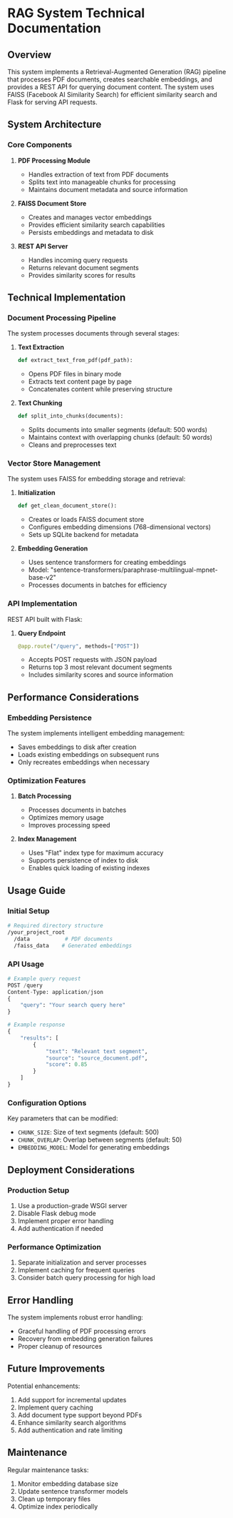 # RAG System Technical Documentation

## Overview
This system implements a Retrieval-Augmented Generation (RAG) pipeline that processes PDF documents, creates searchable embeddings, and provides a REST API for querying document content. The system uses FAISS (Facebook AI Similarity Search) for efficient similarity search and Flask for serving API requests.

## System Architecture

### Core Components
1. **PDF Processing Module**
   - Handles extraction of text from PDF documents
   - Splits text into manageable chunks for processing
   - Maintains document metadata and source information

2. **FAISS Document Store**
   - Creates and manages vector embeddings
   - Provides efficient similarity search capabilities
   - Persists embeddings and metadata to disk

3. **REST API Server**
   - Handles incoming query requests
   - Returns relevant document segments
   - Provides similarity scores for results

## Technical Implementation

### Document Processing Pipeline
The system processes documents through several stages:

1. **Text Extraction**
   ```python
   def extract_text_from_pdf(pdf_path):
   ```
   - Opens PDF files in binary mode
   - Extracts text content page by page
   - Concatenates content while preserving structure

2. **Text Chunking**
   ```python
   def split_into_chunks(documents):
   ```
   - Splits documents into smaller segments (default: 500 words)
   - Maintains context with overlapping chunks (default: 50 words)
   - Cleans and preprocesses text

### Vector Store Management
The system uses FAISS for embedding storage and retrieval:

1. **Initialization**
   ```python
   def get_clean_document_store():
   ```
   - Creates or loads FAISS document store
   - Configures embedding dimensions (768-dimensional vectors)
   - Sets up SQLite backend for metadata

2. **Embedding Generation**
   - Uses sentence transformers for creating embeddings
   - Model: "sentence-transformers/paraphrase-multilingual-mpnet-base-v2"
   - Processes documents in batches for efficiency

### API Implementation
REST API built with Flask:

1. **Query Endpoint**
   ```python
   @app.route("/query", methods=["POST"])
   ```
   - Accepts POST requests with JSON payload
   - Returns top 3 most relevant document segments
   - Includes similarity scores and source information

## Performance Considerations

### Embedding Persistence
The system implements intelligent embedding management:
- Saves embeddings to disk after creation
- Loads existing embeddings on subsequent runs
- Only recreates embeddings when necessary

### Optimization Features
1. **Batch Processing**
   - Processes documents in batches
   - Optimizes memory usage
   - Improves processing speed

2. **Index Management**
   - Uses "Flat" index type for maximum accuracy
   - Supports persistence of index to disk
   - Enables quick loading of existing indexes

## Usage Guide

### Initial Setup
```bash
# Required directory structure
/your_project_root
  /data           # PDF documents
  /faiss_data    # Generated embeddings
```

### API Usage
```python
# Example query request
POST /query
Content-Type: application/json
{
    "query": "Your search query here"
}

# Example response
{
    "results": [
        {
            "text": "Relevant text segment",
            "source": "source_document.pdf",
            "score": 0.85
        }
    ]
}
```

### Configuration Options
Key parameters that can be modified:
- `CHUNK_SIZE`: Size of text segments (default: 500)
- `CHUNK_OVERLAP`: Overlap between segments (default: 50)
- `EMBEDDING_MODEL`: Model for generating embeddings

## Deployment Considerations

### Production Setup
1. Use a production-grade WSGI server
2. Disable Flask debug mode
3. Implement proper error handling
4. Add authentication if needed

### Performance Optimization
1. Separate initialization and server processes
2. Implement caching for frequent queries
3. Consider batch query processing for high load

## Error Handling
The system implements robust error handling:
- Graceful handling of PDF processing errors
- Recovery from embedding generation failures
- Proper cleanup of resources

## Future Improvements
Potential enhancements:
1. Add support for incremental updates
2. Implement query caching
3. Add document type support beyond PDFs
4. Enhance similarity search algorithms
5. Add authentication and rate limiting

## Maintenance
Regular maintenance tasks:
1. Monitor embedding database size
2. Update sentence transformer models
3. Clean up temporary files
4. Optimize index periodically

